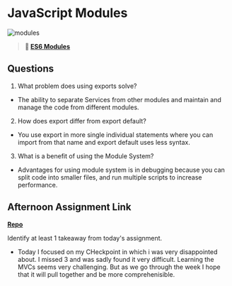 # JavaScript Modules

![modules](https://bcw.blob.core.windows.net/public/img/1015719031845190)

> **📖 [ES6 Modules](https://codeworksacademy.com/fs-student-guide/resources/wk3/01-Modules)**

## Questions

1. What problem does using exports solve?

-   The ability to separate Services from other modules and maintain and manage the code from different modules.

2. How does export differ from export default?

-   You use export in more single individual statements where you can import from that name and export default uses less syntax. 

3. What is a benefit of using the Module System?

-    Advantages for using module system is in debugging because you can split code into smaller files, and run multiple scripts to increase performance.
## Afternoon Assignment Link

**[Repo](https://github.com/Linda-Taing/Game-Night-Lab)**

Identify at least 1 takeaway from today's assignment.
-   Today I focused on my CHeckpoint in which i was very disappointed about. I missed 3 and was sadly found it very difficult. Learning the MVCs seems very challenging. But as we go through the week I hope that it will pull together and be more comprehenisible.

